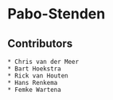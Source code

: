 Pabo-Stenden 
============

Contributors
------------

	* Chris van der Meer
	* Bart Hoekstra
	* Rick van Houten
	* Hans Renkema
	* Femke Wartena